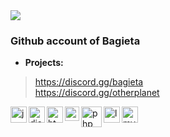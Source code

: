 <img src="https://cdn.discordapp.com/attachments/1137564135308140585/1145822669741236234/optibaner.gif">

### Github account of Bagieta ###

- **Projects:**
> https://discord.gg/bagieta <br />
> https://discord.gg/otherplanet

<img align="left" alt="js" width="26px" src="https://i.imgur.com/3u1wzwE.png" />
<img align="left" alt="discord.js" width="26px" src="https://i.imgur.com/SI1DZf3.png" />
<img align="left" alt="html" width="26px" src="https://cdn.345tool.com/public/logos/html-formatter-logo.png" /> 
<img align="left" alt="css" width="23px" src="https://seeklogo.com/images/C/css-3-logo-023C1A7171-seeklogo.com.png" /> 
<img align="left" alt="php" width="33px" src="https://www.giera.net/assets/img/phplogo.png" />
<img align="left" alt="lua" width="26px" src="https://upload.wikimedia.org/wikipedia/commons/thumb/c/cf/Lua-Logo.svg/1200px-Lua-Logo.svg.png" /> 
<img align="left" alt="mysql" width="26px" src="http://pngimg.com/uploads/mysql/mysql_PNG23.png" />
<br /> 
